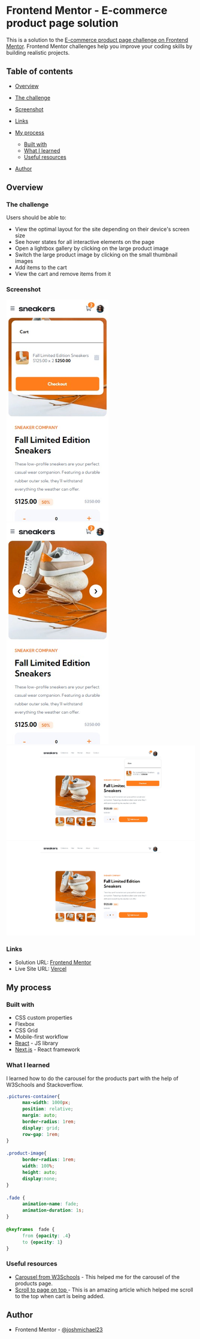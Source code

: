 
# Frontend Mentor - E-commerce product page solution

  

This is a solution to the [E-commerce product page challenge on Frontend Mentor](https://www.frontendmentor.io/challenges/ecommerce-product-page-UPsZ9MJp6). Frontend Mentor challenges help you improve your coding skills by building realistic projects.

  

## Table of contents

  

- [Overview](#overview)

- [The challenge](#the-challenge)
- [Screenshot](#screenshot)
- [Links](#links)
- [My process](#my-process)
	- [Built with](#built-with)
	- [What I learned](#what-i-learned)
	- [Useful resources](#useful-resources)
- [Author](#author)

## Overview

  

### The challenge

  

Users should be able to:

- View the optimal layout for the site depending on their device's screen size
- See hover states for all interactive elements on the page
- Open a lightbox gallery by clicking on the large product image
- Switch the large product image by clicking on the small thumbnail images
- Add items to the cart
- View the cart and remove items from it

### Screenshot
![](./screenshots/mobile%20active.png)
![](./screenshots/mobile%20preview.png)
![](./screenshots/desktop%20active.png)
![](./screenshots/desktop%20preview.png)


### Links

- Solution URL: [Frontend Mentor](https://www.frontendmentor.io/challenges/ecommerce-product-page-UPsZ9MJp6/hub?share=true)
- Live Site URL: [Vercel](https://ecomm-psi-seven.vercel.app)

  

## My process
### Built with
- CSS custom properties
- Flexbox
- CSS Grid
- Mobile-first workflow
- [React](https://reactjs.org/) - JS library
- [Next.js](https://nextjs.org/) - React framework

### What I learned
I learned how to do the carousel for the products part with the help of W3Schools and Stackoverflow.
  
  ```css
.pictures-container{
		max-width: 1000px;
		position: relative;
		margin: auto;
		border-radius: 1rem;
		display: grid;
		row-gap: 1rem;
}

.product-image{
		border-radius: 1rem;
		width: 100%;
		height: auto;
		display:none;
}

.fade {
		animation-name: fade;
		animation-duration: 1s;
}

@keyframes  fade {	
		from {opacity: .4}
		to {opacity: 1}
}
```
  

### Useful resources

  

- [Carousel from W3Schools](https://www.w3schools.com/howto/howto_js_slideshow.asp) - This helped me for the carousel of the products page.
- [Scroll to page on top ](https://bobbyhadz.com/blog/react-scroll-to-top#:~:text=What%20is%20this%3F-,If%20you%20need%20to%20scroll%20to%20the%20top%20of%20the,handling%20scroll%20events%20in%20React%3F) - This is an amazing article which helped me scroll to the top when cart is being added.
  

## Author
- Frontend Mentor - [@joshmichael23](https://www.frontendmentor.io/profile/joshmichael23)
